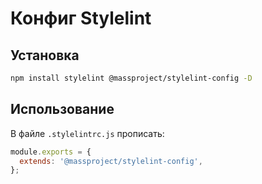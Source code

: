 # Конфиг Stylelint

## Установка

```bash
npm install stylelint @massproject/stylelint-config -D
```

## Использование
В файле `.stylelintrc.js` прописать:
```js
module.exports = {
  extends: '@massproject/stylelint-config',
};
```
